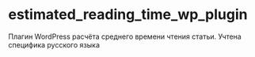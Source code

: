 # estimated_reading_time_wp_plugin
Плагин WordPress расчёта среднего времени чтения статьи. Учтена специфика русского языка 
